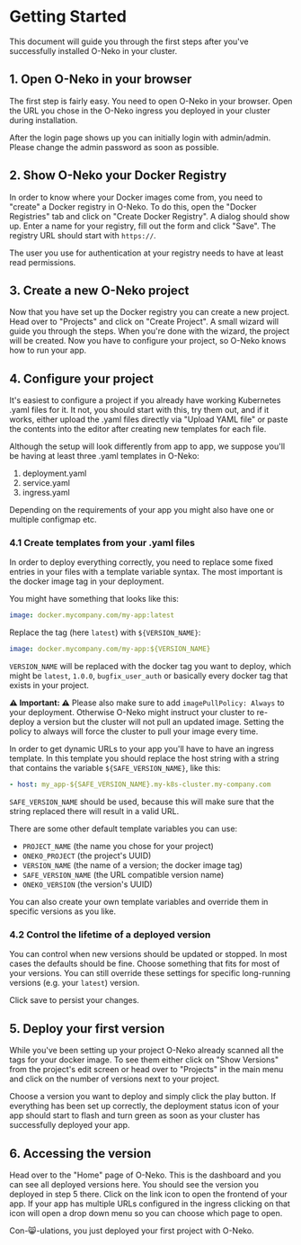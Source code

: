 # Getting Started

This document will guide you through the first steps after you've successfully installed O-Neko in your cluster.

## 1. Open O-Neko in your browser

The first step is fairly easy. You need to open O-Neko in your browser. Open the URL you chose in the
O-Neko ingress you deployed in your cluster during installation.

After the login page shows up you can initially login with admin/admin. Please change the admin password as soon as possible.

## 2. Show O-Neko your Docker Registry

In order to know where your Docker images come from, you need to "create" a Docker registry in O-Neko.
To do this, open the "Docker Registries" tab and click on "Create Docker Registry". A dialog should show up. Enter a 
name for your registry, fill out the form and click "Save". The registry URL should start with `https://`.
 
The user you use for authentication at your registry needs to have at least read permissions.

## 3. Create a new O-Neko project

Now that you have set up the Docker registry you can create a new project. Head over to "Projects" and click on
"Create Project". A small wizard will guide you through the steps. When you're done with the wizard, the project will
be created. Now you have to configure your project, so O-Neko knows how to run your app.

## 4. Configure your project

It's easiest to configure a project if you already have working Kubernetes .yaml files for it. It not, you should
start with this, try them out, and if it works, either upload the .yaml files directly via "Upload YAML file" or paste the contents into the
editor after creating new templates for each file.

Although the setup will look differently from app to app, we suppose you'll be having at least three .yaml templates in O-Neko:

1. deployment.yaml
2. service.yaml
3. ingress.yaml

Depending on the requirements of your app you might also have one or multiple configmap etc.

### 4.1 Create templates from your .yaml files

In order to deploy everything correctly, you need to replace some fixed entries in your files with a template variable syntax.
The most important is the docker image tag in your deployment.

You might have something that looks like this:

```yaml
image: docker.mycompany.com/my-app:latest
```

Replace the tag (here `latest`) with `${VERSION_NAME}`:
```yaml
image: docker.mycompany.com/my-app:${VERSION_NAME}
```

`VERSION_NAME` will be replaced with the docker tag you want to deploy, which might be `latest`, `1.0.0`, `bugfix_user_auth`
or basically every docker tag that exists in your project.

**⚠️ Important: ⚠️** Please also make sure to add `imagePullPolicy: Always` to your deployment. Otherwise O-Neko might instruct
your cluster to re-deploy a version but the cluster will not pull an updated image. Setting the policy to always will force
the cluster to pull your image every time.

In order to get dynamic URLs to your app you'll have to have an ingress template. In this template you should replace the
host string with a string that contains the variable `${SAFE_VERSION_NAME}`, like this:

```yaml
- host: my_app-${SAFE_VERSION_NAME}.my-k8s-cluster.my-company.com
```

`SAFE_VERSION_NAME` should be used, because this will make sure that the string replaced there will result in a valid URL.

There are some other default template variables you can use:

* `PROJECT_NAME` (the name you chose for your project)
* `ONEKO_PROJECT` (the project's UUID)
* `VERSION_NAME` (the name of a version; the docker image tag)
* `SAFE_VERSION_NAME` (the URL compatible version name)
* `ONEKO_VERSION` (the version's UUID)

You can also create your own template variables and override them in specific versions as you like.

### 4.2 Control the lifetime of a deployed version

You can control when new versions should be updated or stopped. In most cases the defaults should be fine. Choose something that
fits for most of your versions. You can still override these settings for specific long-running versions (e.g. your `latest`) version.

Click save to persist your changes.

## 5. Deploy your first version

While you've been setting up your project O-Neko already scanned all the tags for your docker image. To see them either click on "Show Versions"
from the project's edit screen or head over to "Projects" in the main menu and click on the number of versions next to your project.

Choose a version you want to deploy and simply click the play button. If everything has been set up correctly, the deployment status
icon of your app should start to flash and turn green as soon as your cluster has successfully deployed your app.

## 6. Accessing the version

Head over to the "Home" page of O-Neko. This is the dashboard and you can see all deployed versions here. 
You should see the version you deployed in step 5 there. Click on the link icon to open the frontend of your app.
If your app has multiple URLs configured in the ingress clicking on that icon will open a drop down menu so you can choose
which page to open.

Con-😸-ulations, you just deployed your first project with O-Neko.